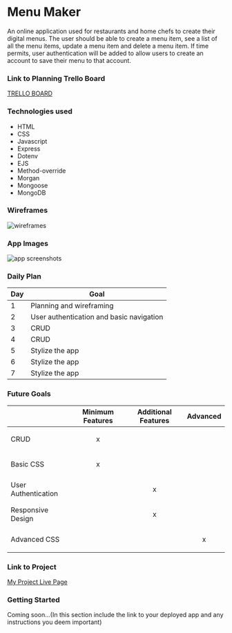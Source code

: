  # Menu Maker

An online application used for restaurants and home chefs to create their digital menus. The user should be able to create a menu item, see a list of all the menu items, update a menu item and delete a menu item. If time permits, user authentication will be added to allow users to create an account to save their menu to that account.

 ### Link to Planning Trello Board
[TRELLO BOARD](https://trello.com/invite/b/f2YL1D3Q/ATTIefd593b57c3d6be34b4d875089d6009f586D99CF/menu-creation-tool)
 ### Technologies used
 
- HTML
- CSS
- Javascript
- Express
- Dotenv
- EJS
- Method-override
- Morgan
- Mongoose
- MongoDB

 ### Wireframes

 ![wireframes](https://s3.amazonaws.com/assets.mockflow.com/app/wireframepro/company/C60a2e558ae5b4357ad8194db13a46271/projects/MWC8FUSn5ob/pages/3ae940481a634579aeb6c3d79790b87a/image/3ae940481a634579aeb6c3d79790b87a.png?1670384822323)

 ### App Images
 ![app screenshots]()

### Daily Plan

| Day | Goal |
|-----|------|
| 1 | Planning and wireframing|
| 2 | User authentication and basic navigation|
| 3 | CRUD |
| 4 | CRUD |
| 5 | Stylize the app |
| 6 | Stylize the app |
| 7 | Stylize the app |

### Future Goals

|  | Minimum Features	 | Additional Features | Advanced |
|-----|------|-----|------|
| CRUD | <p style="text-align: center;">x</p> |   |   |
| Basic CSS | <p style="text-align: center;">x</p> |   |   |
| User Authentication |   |  <p style="text-align: center;">x</p>  |   |
| Responsive Design |   | <p style="text-align: center;">x</p>  |   |
| Advanced CSS |   |   | <p style="text-align: center;">x</p>  |


### Link to Project

[My Project Live Page](https://menu-creation-tool.onrender.com)

### Getting Started

Coming soon...(In this section include the link to your deployed app and any instructions you deem important)